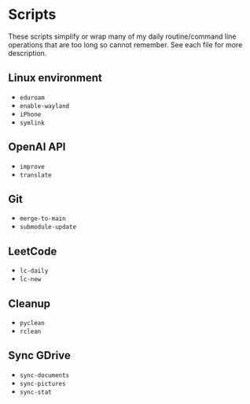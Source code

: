 # Scripts

These scripts simplify or wrap many of my daily routine/command line operations that are too long so cannot remember. See each file for more description.

## Linux environment

- `eduroam`
- `enable-wayland`
- `iPhone`
- `symlink`

## OpenAI API

- `improve`
- `translate`

## Git

- `merge-to-main`
- `submodule-update`

## LeetCode

- `lc-daily`
- `lc-new`

## Cleanup

- `pyclean`
- `rclean`

## Sync GDrive

- `sync-documents`
- `sync-pictures`
- `sync-stat`
